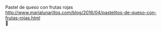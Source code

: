 Pastel de queso con frutas rojas	http://www.marialunarillos.com/blog/2016/04/pastelitos-de-queso-con-frutas-rojas.html	
਍